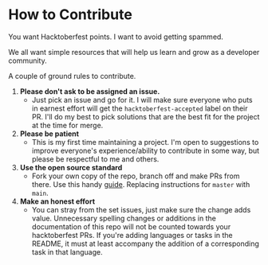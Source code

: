 # How to Contribute

You want Hacktoberfest points. I want to avoid getting spammed.

We all want simple resources that will help us learn and grow as a developer community.

A couple of ground rules to contribute.

1. **Please don't ask to be assigned an issue.** 
    - Just pick an issue and go for it. I will make sure everyone who puts in earnest effort will get the `hacktoberfest-accepted` label on their PR. I'll do my best to pick solutions that are the best fit for the project at the time for merge.
2. **Please be patient** 
    - This is my first time maintaining a project. I'm open to suggestions to improve everyone's experience/ability to contribute in some way, but please be respectful to me and others.
3. **Use the open source standard**
    - Fork your own copy of the repo, branch off and make PRs from there. Use this handy [guide](https://www.digitalocean.com/community/tutorials/how-to-create-a-pull-request-on-github). Replacing instructions for `master` with `main`.
4. **Make an honest effort**
    - You can stray from the set issues, just make sure the change adds value. Unnecessary spelling changes or additions in the documentation of this repo will not be counted towards your hacktoberfest PRs. 
    If you're adding languages or tasks in the README, it must at least accompany the addition of a corresponding task in that language.

